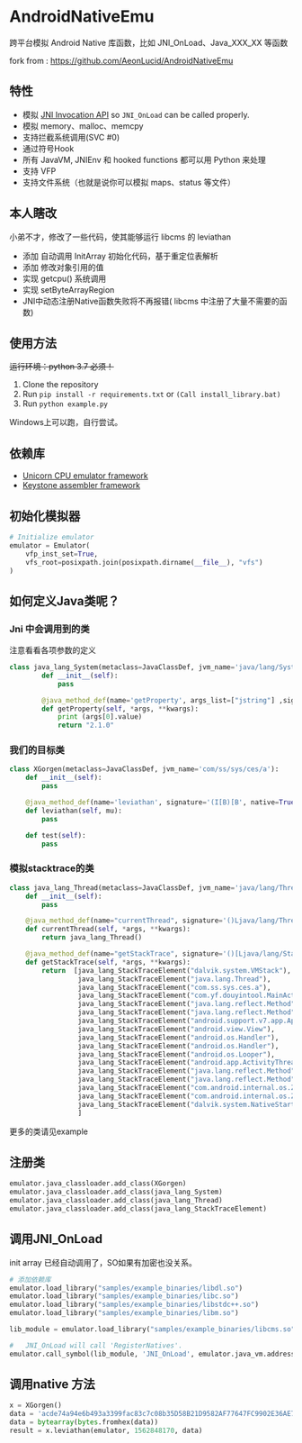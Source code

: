 # AndroidNativeEmu
跨平台模拟 Android Native 库函数，比如 JNI_OnLoad、Java_XXX_XX 等函数

fork from  : https://github.com/AeonLucid/AndroidNativeEmu

## 特性
- 模拟 [JNI Invocation API](https://docs.oracle.com/javase/7/docs/technotes/guides/jni/spec/invocation.html) so `JNI_OnLoad` can be called properly.
- 模拟 memory、malloc、memcpy
- 支持拦截系统调用(SVC #0)
- 通过符号Hook
- 所有 JavaVM, JNIEnv 和 hooked functions 都可以用 Python 来处理
- 支持 VFP
- 支持文件系统（也就是说你可以模拟 maps、status 等文件）

## 本人瞎改
小弟不才，修改了一些代码，使其能够运行 libcms 的 leviathan
- 添加 自动调用 InitArray 初始化代码，基于重定位表解析
- 添加 修改对象引用的值
- 实现 getcpu() 系统调用
- 实现  setByteArrayRegion
- JNI中动态注册Native函数失败将不再报错( libcms 中注册了大量不需要的函数)

## 使用方法
~~运行环境：python 3.7 必须！~~
1. Clone the repository
2. Run `pip install -r requirements.txt` or `(Call install_library.bat)`
3. Run `python example.py`

Windows上可以跑，自行尝试。


## 依赖库
- [Unicorn CPU emulator framework](https://github.com/unicorn-engine/unicorn)
- [Keystone assembler framework](https://github.com/keystone-engine/keystone)


## 初始化模拟器
```python
# Initialize emulator
emulator = Emulator(
    vfp_inst_set=True,
    vfs_root=posixpath.join(posixpath.dirname(__file__), "vfs")
)
```

## 如何定义Java类呢？

### Jni 中会调用到的类
注意看看各项参数的定义
```python
class java_lang_System(metaclass=JavaClassDef, jvm_name='java/lang/System'):
        def __init__(self):
            pass

        @java_method_def(name='getProperty', args_list=["jstring"] ,signature='(Ljava/lang/String;)Ljava/lang/String;', native=False)
        def getProperty(self, *args, **kwargs):
            print (args[0].value)
            return "2.1.0"
```
### 我们的目标类
```python
class XGorgen(metaclass=JavaClassDef, jvm_name='com/ss/sys/ces/a'):
    def __init__(self):
        pass

    @java_method_def(name='leviathan', signature='(I[B)[B', native=True)
    def leviathan(self, mu):
        pass

    def test(self):
        pass
```

### 模拟stacktrace的类
```python
class java_lang_Thread(metaclass=JavaClassDef, jvm_name='java/lang/Thread'):
    def __init__(self):
        pass

    @java_method_def(name="currentThread", signature='()Ljava/lang/Thread;', native=False)
    def currentThread(self, *args, **kwargs):
        return java_lang_Thread()

    @java_method_def(name="getStackTrace", signature='()[Ljava/lang/StackTraceElement;', native=False)
    def getStackTrace(self, *args, **kwargs):
        return  [java_lang_StackTraceElement("dalvik.system.VMStack"),
                 java_lang_StackTraceElement("java.lang.Thread"),
                 java_lang_StackTraceElement("com.ss.sys.ces.a"),
                 java_lang_StackTraceElement("com.yf.douyintool.MainActivity"),
                 java_lang_StackTraceElement("java.lang.reflect.Method"),
                 java_lang_StackTraceElement("java.lang.reflect.Method"),
                 java_lang_StackTraceElement("android.support.v7.app.AppCompatViewInflater$DeclaredOnClickListener"),
                 java_lang_StackTraceElement("android.view.View"),
                 java_lang_StackTraceElement("android.os.Handler"),
                 java_lang_StackTraceElement("android.os.Handler"),
                 java_lang_StackTraceElement("android.os.Looper"),
                 java_lang_StackTraceElement("android.app.ActivityThread"),
                 java_lang_StackTraceElement("java.lang.reflect.Method"),
                 java_lang_StackTraceElement("java.lang.reflect.Method"),
                 java_lang_StackTraceElement("com.android.internal.os.ZygoteInit$MethodAndArgsCaller"),
                 java_lang_StackTraceElement("com.android.internal.os.ZygoteInit"),
                 java_lang_StackTraceElement("dalvik.system.NativeStart")
                 ]
```
更多的类请见example

## 注册类
```python
emulator.java_classloader.add_class(XGorgen)
emulator.java_classloader.add_class(java_lang_System)
emulator.java_classloader.add_class(java_lang_Thread)
emulator.java_classloader.add_class(java_lang_StackTraceElement)
```

## 调用JNI_OnLoad
init array 已经自动调用了，SO如果有加密也没关系。
```python
# 添加依赖库
emulator.load_library("samples/example_binaries/libdl.so")
emulator.load_library("samples/example_binaries/libc.so")
emulator.load_library("samples/example_binaries/libstdc++.so")
emulator.load_library("samples/example_binaries/libm.so")

lib_module = emulator.load_library("samples/example_binaries/libcms.so")

#   JNI_OnLoad will call 'RegisterNatives'.
emulator.call_symbol(lib_module, 'JNI_OnLoad', emulator.java_vm.address_ptr, 0x00)

```

## 调用native 方法
```python
x = XGorgen()
data = 'acde74a94e6b493a3399fac83c7c08b35D58B21D9582AF77647FC9902E36AE70f9c001e9334e6e94916682224fbe4e5f00000000000000000000000000000000'
data = bytearray(bytes.fromhex(data))
result = x.leviathan(emulator, 1562848170, data)
```
